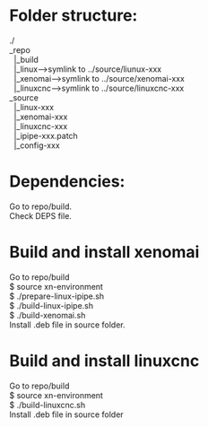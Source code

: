 # Folder structure:
./  
 \_repo  
 &nbsp;&nbsp;|_build  
 &nbsp;&nbsp;|_linux-->symlink to ../source/liunux-xxx  
 &nbsp;&nbsp;|_xenomai-->symlink to ../source/xenomai-xxx  
 &nbsp;&nbsp;|_linuxcnc-->symlink to ../source/linuxcnc-xxx  
 \_source  
 &nbsp;&nbsp;|_linux-xxx  
 &nbsp;&nbsp;|_xenomai-xxx  
 &nbsp;&nbsp;|_linuxcnc-xxx  
 &nbsp;&nbsp;|_ipipe-xxx.patch  
 &nbsp;&nbsp;|_config-xxx  
	
# Dependencies:
 Go to repo/build.  
 Check DEPS file.  
 
# Build and install xenomai
Go to repo/build  
 $ source xn-environment  
 $ ./prepare-linux-ipipe.sh  
 $ ./build-linux-ipipe.sh  
 $ ./build-xenomai.sh  
Install .deb file in source folder.  
 
# Build and install linuxcnc
Go to repo/build  
 $ source xn-environment  
 $ ./build-linuxcnc.sh  
Install .deb file in source folder  
